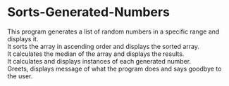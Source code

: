 # Sorts-Generated-Numbers
This program generates a list of random numbers in a specific range and displays it.  
It sorts the array in ascending order and displays the sorted array.  
It calculates the median of the array and displays the results.  
It calculates and displays instances of each generated number.  
Greets, displays message of what the program does and says goodbye to the user.  


